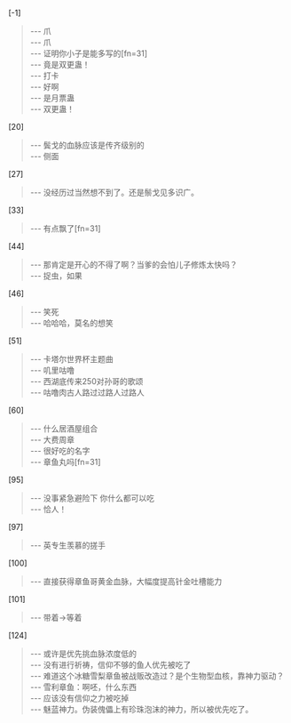 
[-1] 
>--- 爪<br>
>--- 爪<br>
>--- 证明你小子是能多写的[fn=31]<br>
>--- 竟是双更蛊！<br>
>--- 打卡<br>
>--- 好啊<br>
>--- 是月票蛊<br>
>--- 双更蛊！<br>

[20] 
>--- 鬓戈的血脉应该是传齐级别的<br>
>--- 侧面<br>

[27] 
>--- 没经历过当然想不到了。还是鬃戈见多识广。<br>

[33] 
>--- 有点飘了[fn=31]<br>

[44] 
>--- 那肯定是开心的不得了啊？当爹的会怕儿子修炼太快吗？<br>
>--- 捉虫，如果<br>

[46] 
>--- 笑死<br>
>--- 哈哈哈，莫名的想笑<br>

[51] 
>--- 卡塔尔世界杯主题曲<br>
>--- 叽里咕噜<br>
>--- 西湖底传来250对孙哥的歌颂<br>
>--- 咕噜肉古人路过过路人过路人<br>

[60] 
>--- 什么居酒屋组合<br>
>--- 大费周章<br>
>--- 很好吃的名字<br>
>--- 章鱼丸吗[fn=31]<br>

[95] 
>--- 没事紧急避险下 你什么都可以吃<br>
>--- 恰人！<br>

[97] 
>--- 英专生羡慕的搓手<br>

[100] 
>--- 直接获得章鱼哥黄金血脉，大幅度提高针金吐槽能力<br>

[101] 
>--- 带着->等着<br>

[124] 
>--- 或许是优先挑血脉浓度低的<br>
>--- 没有进行祈祷，信仰不够的鱼人优先被吃了<br>
>--- 难道这个冰糖雪梨章鱼被战贩改造过？是个生物型血核，靠神力驱动？<br>
>--- 雪利章鱼：啊呸，什么东西<br>
>--- 应该没有信仰之力被吃掉<br>
>--- 魅蓝神力。伪装傀儡上有珍珠泡沫的神力，所以被优先吃了。<br>
